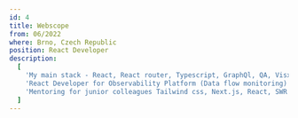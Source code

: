 ```yaml
---
id: 4
title: Webscope
from: 06/2022
where: Brno, Czech Republic
position: React Developer
description:
  [
    'My main stack - React, React router, Typescript, GraphQl, QA, Visx and Next.js.',
    'React Developer for Observability Platform (Data flow monitoring) for a big technology company.',
    'Mentoring for junior colleagues Tailwind css, Next.js, React, SWR for other small projects.',
  ]
---
```

